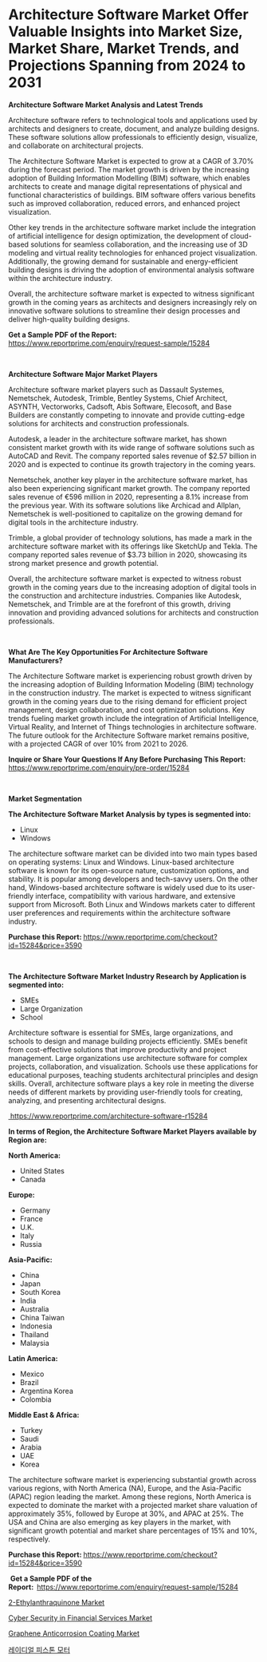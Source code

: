 <p><h1>Architecture Software Market Offer Valuable Insights into Market Size, Market Share, Market Trends, and Projections Spanning from 2024 to 2031</h1></p><p><strong>Architecture Software Market Analysis and Latest Trends</strong></p>
<p><p>Architecture software refers to technological tools and applications used by architects and designers to create, document, and analyze building designs. These software solutions allow professionals to efficiently design, visualize, and collaborate on architectural projects.</p><p>The Architecture Software Market is expected to grow at a CAGR of 3.70% during the forecast period. The market growth is driven by the increasing adoption of Building Information Modelling (BIM) software, which enables architects to create and manage digital representations of physical and functional characteristics of buildings. BIM software offers various benefits such as improved collaboration, reduced errors, and enhanced project visualization.</p><p>Other key trends in the architecture software market include the integration of artificial intelligence for design optimization, the development of cloud-based solutions for seamless collaboration, and the increasing use of 3D modeling and virtual reality technologies for enhanced project visualization. Additionally, the growing demand for sustainable and energy-efficient building designs is driving the adoption of environmental analysis software within the architecture industry.</p><p>Overall, the architecture software market is expected to witness significant growth in the coming years as architects and designers increasingly rely on innovative software solutions to streamline their design processes and deliver high-quality building designs.</p></p>
<p><strong>Get a Sample PDF of the Report:&nbsp;</strong> <a href="https://www.reportprime.com/enquiry/request-sample/15284">https://www.reportprime.com/enquiry/request-sample/15284</a></p>
<p>&nbsp;</p>
<p><strong>Architecture Software Major Market Players</strong></p>
<p><p>Architecture software market players such as Dassault Systemes, Nemetschek, Autodesk, Trimble, Bentley Systems, Chief Architect, ASYNTH, Vectorworks, Cadsoft, Abis Software, Elecosoft, and Base Builders are constantly competing to innovate and provide cutting-edge solutions for architects and construction professionals.</p><p>Autodesk, a leader in the architecture software market, has shown consistent market growth with its wide range of software solutions such as AutoCAD and Revit. The company reported sales revenue of $2.57 billion in 2020 and is expected to continue its growth trajectory in the coming years.</p><p>Nemetschek, another key player in the architecture software market, has also been experiencing significant market growth. The company reported sales revenue of €596 million in 2020, representing a 8.1% increase from the previous year. With its software solutions like Archicad and Allplan, Nemetschek is well-positioned to capitalize on the growing demand for digital tools in the architecture industry.</p><p>Trimble, a global provider of technology solutions, has made a mark in the architecture software market with its offerings like SketchUp and Tekla. The company reported sales revenue of $3.73 billion in 2020, showcasing its strong market presence and growth potential.</p><p>Overall, the architecture software market is expected to witness robust growth in the coming years due to the increasing adoption of digital tools in the construction and architecture industries. Companies like Autodesk, Nemetschek, and Trimble are at the forefront of this growth, driving innovation and providing advanced solutions for architects and construction professionals.</p></p>
<p>&nbsp;</p>
<p><strong>What Are The Key Opportunities For Architecture Software Manufacturers?</strong></p>
<p><p>The Architecture Software market is experiencing robust growth driven by the increasing adoption of Building Information Modeling (BIM) technology in the construction industry. The market is expected to witness significant growth in the coming years due to the rising demand for efficient project management, design collaboration, and cost optimization solutions. Key trends fueling market growth include the integration of Artificial Intelligence, Virtual Reality, and Internet of Things technologies in architecture software. The future outlook for the Architecture Software market remains positive, with a projected CAGR of over 10% from 2021 to 2026.</p></p>
<p><strong>Inquire or Share Your Questions If Any Before Purchasing This Report:</strong> <a href="https://www.reportprime.com/enquiry/pre-order/15284">https://www.reportprime.com/enquiry/pre-order/15284</a></p>
<p>&nbsp;</p>
<p><strong>Market Segmentation</strong></p>
<p><strong>The Architecture Software Market Analysis by types is segmented into:</strong></p>
<p><ul><li>Linux</li><li>Windows</li></ul></p>
<p><p>The architecture software market can be divided into two main types based on operating systems: Linux and Windows. Linux-based architecture software is known for its open-source nature, customization options, and stability. It is popular among developers and tech-savvy users. On the other hand, Windows-based architecture software is widely used due to its user-friendly interface, compatibility with various hardware, and extensive support from Microsoft. Both Linux and Windows markets cater to different user preferences and requirements within the architecture software industry.</p></p>
<p><strong>Purchase this Report:&nbsp;</strong><a href="https://www.reportprime.com/checkout?id=15284&price=3590">https://www.reportprime.com/checkout?id=15284&price=3590</a></p>
<p>&nbsp;</p>
<p><strong>The Architecture Software Market Industry Research by Application is segmented into:</strong></p>
<p><ul><li>SMEs</li><li>Large Organization</li><li>School</li></ul></p>
<p><p>Architecture software is essential for SMEs, large organizations, and schools to design and manage building projects efficiently. SMEs benefit from cost-effective solutions that improve productivity and project management. Large organizations use architecture software for complex projects, collaboration, and visualization. Schools use these applications for educational purposes, teaching students architectural principles and design skills. Overall, architecture software plays a key role in meeting the diverse needs of different markets by providing user-friendly tools for creating, analyzing, and presenting architectural designs.</p></p>
<p><a href="https://www.reportprime.com/architecture-software-r15284">&nbsp;https://www.reportprime.com/architecture-software-r15284</a></p>
<p><strong>In terms of Region, the Architecture Software Market Players available by Region are:</strong></p>
<p>
    <p> <strong> North America: </strong>
        <ul>
            <li>United States</li>
            <li>Canada</li>
        </ul>
        </p> 
    <p> <strong> Europe: </strong>
        <ul>
            <li>Germany</li>
            <li>France</li>
            <li>U.K.</li>
            <li>Italy</li>
            <li>Russia</li>
        </ul>
        </p> 
    <p> <strong> Asia-Pacific: </strong>
        <ul>
            <li>China</li>
            <li>Japan</li>
            <li>South Korea</li>
            <li>India</li>
            <li>Australia</li>
            <li>China Taiwan</li>
            <li>Indonesia</li>
            <li>Thailand</li>
            <li>Malaysia</li>
        </ul>
        </p> 
    <p> <strong> Latin America: </strong>
        <ul>
            <li>Mexico</li>
            <li>Brazil</li>
            <li>Argentina Korea</li>
            <li>Colombia</li>
        </ul>
        </p> 
    <p> <strong> Middle East & Africa: </strong>
        <ul>
            <li>Turkey</li>
            <li>Saudi</li>
            <li>Arabia</li>
            <li>UAE</li>
            <li>Korea</li>
        </ul>
    </p>
    </p>
<p><p>The architecture software market is experiencing substantial growth across various regions, with North America (NA), Europe, and the Asia-Pacific (APAC) region leading the market. Among these regions, North America is expected to dominate the market with a projected market share valuation of approximately 35%, followed by Europe at 30%, and APAC at 25%. The USA and China are also emerging as key players in the market, with significant growth potential and market share percentages of 15% and 10%, respectively.</p></p>
<p><strong>Purchase this Report: </strong><a href="https://www.reportprime.com/checkout?id=15284&price=3590">https://www.reportprime.com/checkout?id=15284&price=3590</a></p>
<p>&nbsp;<strong>Get a Sample PDF of the Report:&nbsp;&nbsp;</strong><a href="https://www.reportprime.com/enquiry/request-sample/15284">https://www.reportprime.com/enquiry/request-sample/15284</a></p>
<p><strong></strong></p>
<p><p><a href="https://www.linkedin.com/pulse/2-ethylanthraquinone-market-size-growth-segmentation-regional-hf3te?trackingId=CBsyEsG%2BDpao0bxmZHImXA%3D%3D">2-Ethylanthraquinone Market</a></p><p><a href="https://github.com/JameTravis/Market-Research-Report-List-4/blob/main/cyber-security-in-financial-services-market.md">Cyber Security in Financial Services Market</a></p><p><a href="https://www.linkedin.com/pulse/graphene-anticorrosion-coating-market-size-furnishes-valuable-vqyhe?trackingId=dy1WXAiegH9Zr%2F73F2LbyA%3D%3D">Graphene Anticorrosion Coating Market</a></p><p><a href="https://github.com/laholand/Market-Research-Report-List-3/blob/main/506185823481.md">레이디얼 피스톤 모터</a></p></p>
